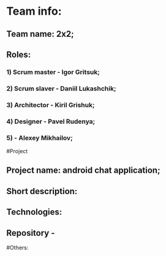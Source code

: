 # Team info:
## Team name: 2x2;
## Roles:
### 1) Scrum master - Igor Gritsuk;
### 2) Scrum slaver - Daniil Lukashchik;
### 3) Architector - Kiril Grishuk;
### 4) Designer - Pavel Rudenya;
### 5) - Alexey Mikhailov;
#Project
## Project name: android chat application;
## Short description:
## Technologies:
## Repository - 
#Others:
